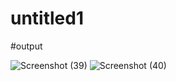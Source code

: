 # untitled1

#output

![Screenshot (39)](https://github.com/Hishamsikder/Practise_Class/assets/67305079/62d4b31c-363b-41a3-b65b-3a99a778766c)
![Screenshot (40)](https://github.com/Hishamsikder/Practise_Class/assets/67305079/423bcb9f-3ac6-49aa-9a26-23ddaab1187b)
